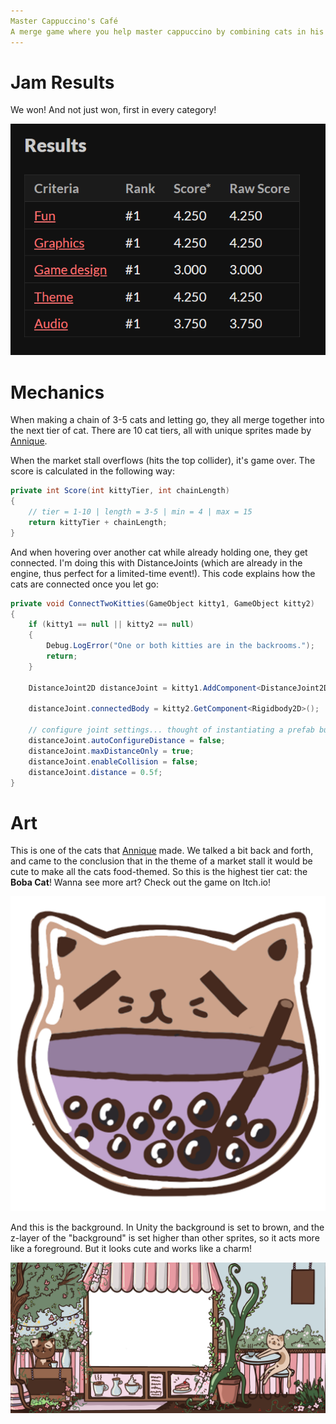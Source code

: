 ```yaml
---
Master Cappuccino's Café
A merge game where you help master cappuccino by combining cats in his market stall
---
```


# Jam Results

We won! And not just won, first in every category!

![Jam Results](./assets/images/projects/master-cappuccinos-cafe/score.png)

# Mechanics

When making a chain of 3-5 cats and letting go, they all merge together into the next tier of cat. There are 10 cat tiers, all with unique sprites made by [Annique](https://anniquebebe.artstation.com).

When the market stall overflows (hits the top collider), it's game over. The score is calculated in the following way:

```csharp
private int Score(int kittyTier, int chainLength)
{
    // tier = 1-10 | length = 3-5 | min = 4 | max = 15
    return kittyTier + chainLength;
}
````

And when hovering over another cat while already holding one, they get connected. I'm doing this with DistanceJoints (which are already in the engine, thus perfect for a limited-time event!). This code explains how the cats are connected once you let go:

```csharp
private void ConnectTwoKitties(GameObject kitty1, GameObject kitty2)
{
    if (kitty1 == null || kitty2 == null)
    {
        Debug.LogError("One or both kitties are in the backrooms.");
        return;
    }

    DistanceJoint2D distanceJoint = kitty1.AddComponent<DistanceJoint2D>();
    
    distanceJoint.connectedBody = kitty2.GetComponent<Rigidbody2D>();

    // configure joint settings... thought of instantiating a prefab but this works just fine!
    distanceJoint.autoConfigureDistance = false;
    distanceJoint.maxDistanceOnly = true;
    distanceJoint.enableCollision = false;
    distanceJoint.distance = 0.5f;
}
```

# Art

This is one of the cats that [Annique](https://anniquebebe.artstation.com) made. We talked a bit back and forth, and came to the conclusion that in the theme of a market stall it would be cute to make all the cats food-themed. So this is the highest tier cat: the **Boba Cat**! Wanna see more art? Check out the game on Itch.io!

![Boba Cat](./assets/images/projects/master-cappuccinos-cafe/boba.png)

And this is the background. In Unity the background is set to brown, and the z-layer of the "background" is set higher than other sprites, so it acts more like a foreground. But it looks cute and works like a charm!

![Background](./assets/images/projects/master-cappuccinos-cafe/background.png)